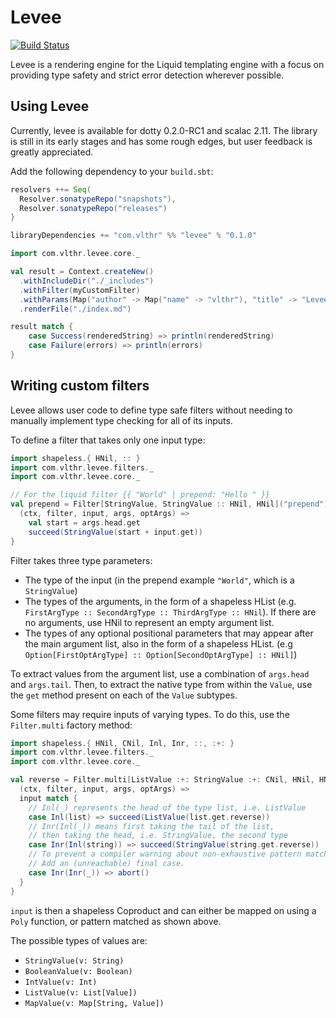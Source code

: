 # Levee
[![Build Status](https://travis-ci.org/vlthr/levee.svg?branch=master)](https://travis-ci.org/vlthr/levee)

Levee is a rendering engine for the Liquid templating engine with a focus on providing type safety and strict error detection wherever possible.

## Using Levee
Currently, levee is available for dotty 0.2.0-RC1 and scalac 2.11. The library is still in its early stages and has some rough edges, but user feedback is greatly appreciated.

Add the following dependency to your `build.sbt`:
```scala
resolvers ++= Seq(
  Resolver.sonatypeRepo("snapshots"),
  Resolver.sonatypeRepo("releases")
}

libraryDependencies += "com.vlthr" %% "levee" % "0.1.0"
```

```scala
import com.vlthr.levee.core._

val result = Context.createNew()
  .withIncludeDir("./_includes")
  .withFilter(myCustomFilter)
  .withParams(Map("author" -> Map("name" -> "vlthr"), "title" -> "Levee README"))
  .renderFile("./index.md")

result match {
    case Success(renderedString) => println(renderedString)
    case Failure(errors) => println(errors)
}
```

## Writing custom filters
Levee allows user code to define type safe filters without needing to manually implement type checking for all of its inputs.

To define a filter that takes only one input type:
```scala
import shapeless.{ HNil, :: }
import com.vlthr.levee.filters._
import com.vlthr.levee.core._

// For the liquid filter {{ "World" | prepend: "Hello " }}
val prepend = Filter[StringValue, StringValue :: HNil, HNil]("prepend") {
  (ctx, filter, input, args, optArgs) =>
    val start = args.head.get
    succeed(StringValue(start + input.get))
}
```

Filter takes three type parameters:
- The type of the input (in the prepend example `"World"`, which is a `StringValue`)
- The types of the arguments, in the form of a shapeless HList (e.g. `FirstArgType :: SecondArgType :: ThirdArgType :: HNil`). If there are no arguments, use HNil to represent an empty argument list.
- The types of any optional positional parameters that may appear after the main argument list, also in the form of a shapeless HList. (e.g `Option[FirstOptArgType] :: Option[SecondOptArgType] :: HNil]`)

To extract values from the argument list, use a combination of `args.head` and `args.tail`. Then, to extract the native type from within the `Value`, use the `get` method present on each of the `Value` subtypes.

Some filters may require inputs of varying types. To do this, use the `Filter.multi` factory method:
```scala
import shapeless.{ HNil, CNil, Inl, Inr, ::, :+: }
import com.vlthr.levee.filters._
import com.vlthr.levee.core._

val reverse = Filter.multi[ListValue :+: StringValue :+: CNil, HNil, HNil]("reverse") {
  (ctx, filter, input, args, optArgs) =>
  input match {
    // Inl(_) represents the head of the type list, i.e. ListValue
    case Inl(list) => succeed(ListValue(list.get.reverse))
    // Inr(Inl(_)) means first taking the tail of the list,
    // then taking the head, i.e. StringValue, the second type
    case Inr(Inl(string)) => succeed(StringValue(string.get.reverse))
    // To prevent a compiler warning about non-exhaustive pattern matching,
    // Add an (unreachable) final case.
    case Inr(Inr(_)) => abort()
  }
}
```
`input` is then a shapeless Coproduct and can either be mapped on using a `Poly` function, or pattern matched as shown above.

The possible types of values are:
- `StringValue(v: String)`
- `BooleanValue(v: Boolean)`
- `IntValue(v: Int)`
- `ListValue(v: List[Value])`
- `MapValue(v: Map[String, Value])`
